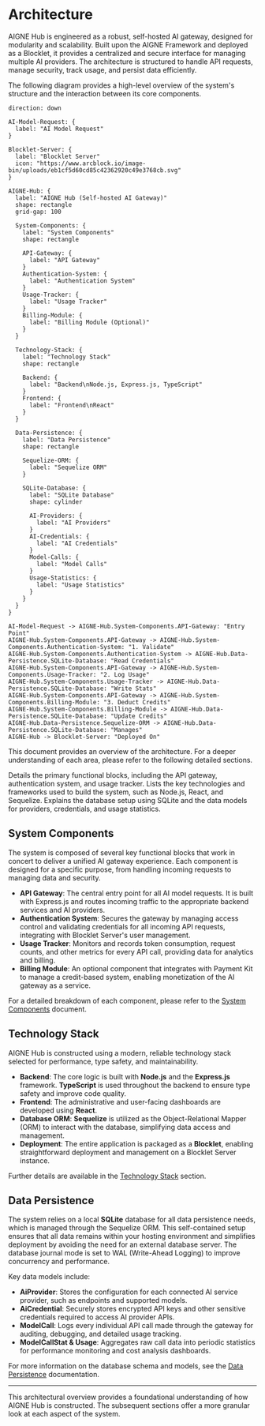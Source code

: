 # Architecture

AIGNE Hub is engineered as a robust, self-hosted AI gateway, designed for modularity and scalability. Built upon the AIGNE Framework and deployed as a Blocklet, it provides a centralized and secure interface for managing multiple AI providers. The architecture is structured to handle API requests, manage security, track usage, and persist data efficiently.

The following diagram provides a high-level overview of the system's structure and the interaction between its core components.

```d2
direction: down

AI-Model-Request: { 
  label: "AI Model Request"
}

Blocklet-Server: {
  label: "Blocklet Server"
  icon: "https://www.arcblock.io/image-bin/uploads/eb1cf5d60cd85c42362920c49e3768cb.svg"
}

AIGNE-Hub: {
  label: "AIGNE Hub (Self-hosted AI Gateway)"
  shape: rectangle
  grid-gap: 100

  System-Components: {
    label: "System Components"
    shape: rectangle

    API-Gateway: {
      label: "API Gateway"
    }
    Authentication-System: {
      label: "Authentication System"
    }
    Usage-Tracker: {
      label: "Usage Tracker"
    }
    Billing-Module: {
      label: "Billing Module (Optional)"
    }
  }

  Technology-Stack: {
    label: "Technology Stack"
    shape: rectangle

    Backend: {
      label: "Backend\nNode.js, Express.js, TypeScript"
    }
    Frontend: {
      label: "Frontend\nReact"
    }
  }

  Data-Persistence: {
    label: "Data Persistence"
    shape: rectangle

    Sequelize-ORM: {
      label: "Sequelize ORM"
    }

    SQLite-Database: {
      label: "SQLite Database"
      shape: cylinder
      
      AI-Providers: {
        label: "AI Providers"
      }
      AI-Credentials: {
        label: "AI Credentials"
      }
      Model-Calls: {
        label: "Model Calls"
      }
      Usage-Statistics: {
        label: "Usage Statistics"
      }
    }
  }
}

AI-Model-Request -> AIGNE-Hub.System-Components.API-Gateway: "Entry Point"
AIGNE-Hub.System-Components.API-Gateway -> AIGNE-Hub.System-Components.Authentication-System: "1. Validate"
AIGNE-Hub.System-Components.Authentication-System -> AIGNE-Hub.Data-Persistence.SQLite-Database: "Read Credentials"
AIGNE-Hub.System-Components.API-Gateway -> AIGNE-Hub.System-Components.Usage-Tracker: "2. Log Usage"
AIGNE-Hub.System-Components.Usage-Tracker -> AIGNE-Hub.Data-Persistence.SQLite-Database: "Write Stats"
AIGNE-Hub.System-Components.API-Gateway -> AIGNE-Hub.System-Components.Billing-Module: "3. Deduct Credits"
AIGNE-Hub.System-Components.Billing-Module -> AIGNE-Hub.Data-Persistence.SQLite-Database: "Update Credits"
AIGNE-Hub.Data-Persistence.Sequelize-ORM -> AIGNE-Hub.Data-Persistence.SQLite-Database: "Manages"
AIGNE-Hub -> Blocklet-Server: "Deployed On"

```

This document provides an overview of the architecture. For a deeper understanding of each area, please refer to the following detailed sections.

<x-cards data-columns="3">
  <x-card data-title="System Components" data-icon="lucide:blocks" data-href="/architecture/system-components">
    Details the primary functional blocks, including the API gateway, authentication system, and usage tracker.
  </x-card>
  <x-card data-title="Technology Stack" data-icon="lucide:layers" data-href="/architecture/technology-stack">
    Lists the key technologies and frameworks used to build the system, such as Node.js, React, and Sequelize.
  </x-card>
  <x-card data-title="Data Persistence" data-icon="lucide:database" data-href="/architecture/data-persistence">
    Explains the database setup using SQLite and the data models for providers, credentials, and usage statistics.
  </x-card>
</x-cards>

## System Components

The system is composed of several key functional blocks that work in concert to deliver a unified AI gateway experience. Each component is designed for a specific purpose, from handling incoming requests to managing data and security.

-   **API Gateway**: The central entry point for all AI model requests. It is built with Express.js and routes incoming traffic to the appropriate backend services and AI providers.
-   **Authentication System**: Secures the gateway by managing access control and validating credentials for all incoming API requests, integrating with Blocklet Server's user management.
-   **Usage Tracker**: Monitors and records token consumption, request counts, and other metrics for every API call, providing data for analytics and billing.
-   **Billing Module**: An optional component that integrates with Payment Kit to manage a credit-based system, enabling monetization of the AI gateway as a service.

For a detailed breakdown of each component, please refer to the [System Components](./architecture-system-components.md) document.

## Technology Stack

AIGNE Hub is constructed using a modern, reliable technology stack selected for performance, type safety, and maintainability.

-   **Backend**: The core logic is built with **Node.js** and the **Express.js** framework. **TypeScript** is used throughout the backend to ensure type safety and improve code quality.
-   **Frontend**: The administrative and user-facing dashboards are developed using **React**.
-   **Database ORM**: **Sequelize** is utilized as the Object-Relational Mapper (ORM) to interact with the database, simplifying data access and management.
-   **Deployment**: The entire application is packaged as a **Blocklet**, enabling straightforward deployment and management on a Blocklet Server instance.

Further details are available in the [Technology Stack](./architecture-technology-stack.md) section.

## Data Persistence

The system relies on a local **SQLite** database for all data persistence needs, which is managed through the Sequelize ORM. This self-contained setup ensures that all data remains within your hosting environment and simplifies deployment by avoiding the need for an external database server. The database journal mode is set to WAL (Write-Ahead Logging) to improve concurrency and performance.

Key data models include:

-   **AiProvider**: Stores the configuration for each connected AI service provider, such as endpoints and supported models.
-   **AiCredential**: Securely stores encrypted API keys and other sensitive credentials required to access AI provider APIs.
-   **ModelCall**: Logs every individual API call made through the gateway for auditing, debugging, and detailed usage tracking.
-   **ModelCallStat & Usage**: Aggregates raw call data into periodic statistics for performance monitoring and cost analysis dashboards.

For more information on the database schema and models, see the [Data Persistence](./architecture-data-persistence.md) documentation.

---

This architectural overview provides a foundational understanding of how AIGNE Hub is constructed. The subsequent sections offer a more granular look at each aspect of the system.